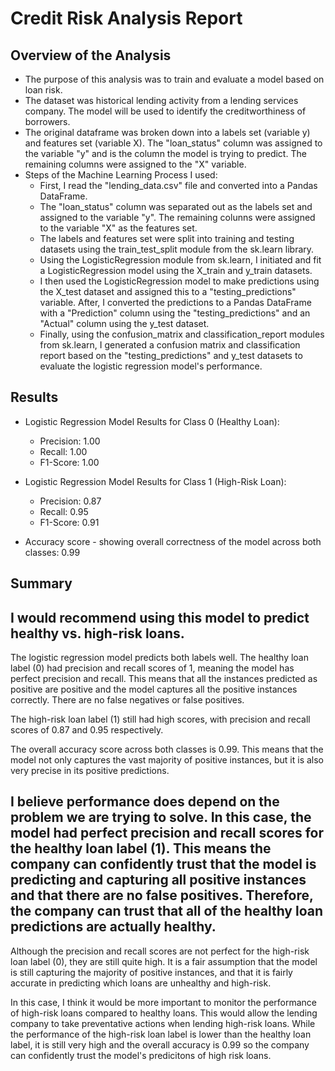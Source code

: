 # Credit Risk Analysis Report

## Overview of the Analysis

* The purpose of this analysis was to train and evaluate a model based on loan risk. 
* The dataset was historical lending activity from a lending services company. The model will be used to identify the creditworthiness of borrowers. 
* The original dataframe was broken down into a labels set (variable y) and features set (variable X). The "loan_status" column was assigned to the variable "y" and is the column the model is trying to predict. The remaining columns were assigned to the "X" variable. 
* Steps of the Machine Learning Process I used:
    * First, I read the "lending_data.csv" file and converted into a Pandas DataFrame.
    * The "loan_status" column was separated out as the labels set and assigned to the variable "y". The remaining colunns were assigned to the variable "X" as the features set. 
    * The labels and features set were split into training and testing datasets using the train_test_split module from the sk.learn library.
    * Using the LogisticRegression module from sk.learn, I initiated and fit a LogisticRegression model using the X_train and y_train datasets.
    * I then used the LogisticRegression model to make predictions using the X_test dataset and assigned this to a "testing_predictions" variable. After, I converted the predictions to a Pandas DataFrame with a "Prediction" column using the "testing_predictions" and an "Actual" column using the y_test dataset. 
    * Finally, using the confusion_matrix and classification_report modules from sk.learn, I generated a confusion matrix and classification report based on the "testing_predictions" and y_test datasets to evaluate the logistic regression model's performance. 

## Results

* Logistic Regression Model Results for Class 0 (Healthy Loan):
    * Precision: 1.00
    * Recall: 1.00
    * F1-Score: 1.00
    
* Logistic Regression Model Results for Class 1 (High-Risk Loan): 
    * Precision: 0.87
    * Recall: 0.95
    * F1-Score: 0.91
    
* Accuracy score - showing overall correctness of the model across both classes: 0.99

## Summary

I would recommend using this model to predict healthy vs. high-risk loans. 
-
The logistic regression model predicts both labels well. The healthy loan label (0) had precision and recall scores of 1, meaning the model has perfect precision and recall. This means that all the instances predicted as positive are positive and the model captures all the positive instances correctly. There are no false negatives or false positives. 

The high-risk loan label (1) still had high scores, with precision and recall scores of 0.87 and 0.95 respectively. 

The overall accuracy score across both classes is 0.99. This means that the model not only captures the vast majority of positive instances, but it is also very precise in its positive predictions. 

I believe performance does depend on the problem we are trying to solve. In this case, the model had perfect precision and recall scores for the healthy loan label (1). This means the company can confidently trust that the model is predicting and capturing all positive instances and that there are no false positives. Therefore, the company can trust that all of the healthy loan predictions are actually healthy. 
-
Although the precision and recall scores are not perfect for the high-risk loan label (0), they are still quite high. It is a fair assumption that the model is still capturing the majority of positive instances, and that it is fairly accurate in predicting which loans are unhealthy and high-risk. 

In this case, I think it would be more important to monitor the performance of high-risk loans compared to healthy loans. This would allow the lending company to take preventative actions when lending high-risk loans. While the performance of the high-risk loan label is lower than the healthy loan label, it is still very high and the overall accuracy is 0.99 so the company can confidently trust the model's predicitons of high risk loans. 
